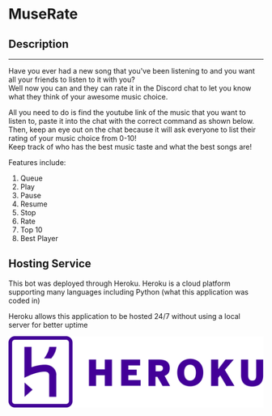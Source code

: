 # MuseRate


## Description
---
Have you ever had a new song that you've been listening to and you want all your friends to listen to it with you?  
Well now you can and they can rate it in the Discord chat to let you know what they think of your awesome music choice.   
  
All you need to do is find the youtube link of the music that you want to listen to, paste it into the chat with the correct command as shown below. Then, keep an eye out on the chat because it will ask everyone to list their rating of your music choice from 0-10!  
Keep track of who has the best music taste and what the best songs are!  

Features include:  
1. Queue
2. Play
3. Pause
4. Resume
5. Stop
6. Rate
7. Top 10
8. Best Player


## Hosting Service  
This bot was deployed through Heroku. Heroku is a cloud platform supporting many languages including Python (what this application was coded in)  

Heroku allows this application to be hosted 24/7 without using a local server for better uptime  

![HerokuLogo](/assets/images/HerokuLogo.png)

